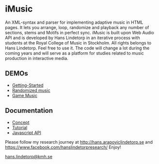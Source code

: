 # iMusic
An XML-syntax and parser for implementing adaptive music in HTML pages. It lets you arrange, loop, randomize and playback any number of sections, stems and Motifs in perfect sync. iMusic is built upon Web Audio API and is developed by Hans Lindetorp in an iterative process with students at the Royal College of Music in Stockholm. 
All rights belongs to Hans Lindetorp. Feel free to use it. The code will change a lot during the coming years and will serve as a platform for studies related to music production in interactive media.

## DEMOs
* [Getting-Started](https://hanslindetorp.github.io/imusic/demos/getting-started/)
* [Randomized music](https://hanslindetorp.github.io/imusic/demos/imusic-randomize/)
* [Game Music](https://hanslindetorp.github.io/imusic/demos/pancake-game/)

## Documentation
* [Concept](https://github.com/hanslindetorp/imusic/wiki)
* [Tutorial](https://github.com/hanslindetorp/imusic/wiki/Getting-Started)
* [Javascript API](https://github.com/hanslindetorp/imusic/wiki/Javascript-API)


Please follow my research journey at http://hans.arapoviclindetorp.se and https://www.facebook.com/hanslindetorpresearch/
Enjoy!

hans.lindetorp@kmh.se
